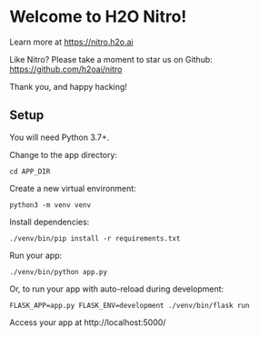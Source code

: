 Welcome to H2O Nitro!
=====================

Learn more at https://nitro.h2o.ai

Like Nitro? Please take a moment to star us on Github:
https://github.com/h2oai/nitro

Thank you, and happy hacking!

Setup
-----

You will need Python 3.7+.

Change to the app directory:

    cd APP_DIR

Create a new virtual environment:

    python3 -m venv venv

Install dependencies:

    ./venv/bin/pip install -r requirements.txt

Run your app:

    ./venv/bin/python app.py

Or, to run your app with auto-reload during development:

    FLASK_APP=app.py FLASK_ENV=development ./venv/bin/flask run

Access your app at http://localhost:5000/
